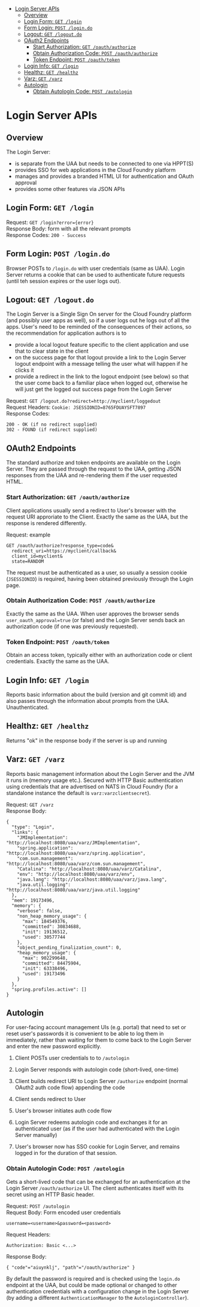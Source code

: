 - [Login Server APIs](#login-server-apis)
	- [Overview](#overview)
	- [Login Form: ``GET /login``](#login-form-get-login)
	- [Form Login: `POST /login.do`](#form-login-post-logindo)
	- [Logout: `GET /logout.do`](#logout-get-logoutdo)
	- [OAuth2 Endpoints](#oauth2-endpoints)
		- [Start Authorization: `GET /oauth/authorize`](#start-authorization-get-oauthauthorize)
		- [Obtain Authorization Code: `POST /oauth/authorize`](#obtain-authorization-code-post-oauthauthorize)
		- [Token Endpoint: `POST /oauth/token`](#token-endpoint-post-oauthtoken)
	- [Login Info: `GET /login`](#login-info-get-login)
	- [Healthz: `GET /healthz`](#healthz-get-healthz)
	- [Varz: `GET /varz`](#varz-get-varz)
	- [Autologin](#autologin)
		- [Obtain Autologin Code: `POST /autologin`](#obtain-autologin-code-post-autologin)

# Login Server APIs

## Overview

The Login Server:

* is separate from the UAA but needs to be connected to one via HPPT(S)
* provides SSO for web applications in the Cloud Foundry platform
* manages and provides a branded HTML UI for authentication and OAuth
  approval
* provides some other features via JSON APIs

## Login Form: ``GET /login``

Request: `GET /login?error={error}`  
Response Body: form with all the relevant prompts  
Response Codes: `200 - Success`  

## Form Login: `POST /login.do`

Browser POSTs to `/login.do` with user credentials (same as UAA).
Login Server returns a cookie that can be used to authenticate future
requests (until teh session expires or the user logs out).

## Logout: `GET /logout.do`

The Login Server is a Single Sign On server for the Cloud Foundry
platform (and possibly user apps as well), so if a user logs out he
logs out of all the apps.  User's need to be reminded of the
consequences of their actions, so the recommendation for application
authors is to 

* provide a local logout feature specific to the client application
  and use that to clear state in the client
* on the success page for that logout provide a link to the Login
  Server logout endpoint with a message telling the user what will
  happen if he clicks it
* provide a redirect in the link to the logout endpoint (see below) so
  that the user come back to a familiar place when logged out,
  otherwise he will just get the logged out success page from the
  Login Server

Request: `GET /logout.do?redirect=http://myclient/loggedout`  
Request Headers: `Cookie: JSESSIONID=8765FDUAYSFT7897`  
Response Codes:  

    200 - OK (if no redirect supplied)
    302 - FOUND (if redirect supplied)

## OAuth2 Endpoints

The standard authorize and token endpoints are available on the Login
Server.  They are passed through the request to the UAA, getting JSON
responses from the UAA and re-rendering them if the user requested
HTML.

### Start Authorization: `GET /oauth/authorize`

Client applications usually send a redirect to User's browser with the
request URI approriate to the Client.  Exactly the same as the UAA,
but the response is rendered differently.

Request: example  

    GET /oauth/authorize?response_type=code&
      redirect_uri=https://myclient/callback&
      client_id=myclient&
      state=RANDOM

The request must be authenticated as a user, so usually a session
cookie (`JSESSIONID`) is required, having been obtained previously
through the Login page.

### Obtain Authorization Code: `POST /oauth/authorize`

Exactly the same as the UAA.  When user approves the browser sends
`user_oauth_approval=true` (or false) and the Login Server sends back
an authorization code (if one was previously requested).

### Token Endpoint: `POST /oauth/token`

Obtain an access token, typically either with an authorization code or
client credentials.  Exactly the same as the UAA.

## Login Info: `GET /login`

Reports basic information about the build (version and git commit id)
and also passes through the information about prompts from the UAA.
Unauthenticated.

## Healthz: `GET /healthz`

Returns "ok" in the response body if the server is up and running

## Varz: `GET /varz`

Reports basic management information about the Login Server and the
JVM it runs in (memory usage etc.).  Secured with HTTP Basic
authentication using credentials that are advertised on NATS in Cloud
Foundry (for a standalone instance the default is
`varz:varzclientsecret`).

Request: `GET /varz`  
Response Body:  

    {
      "type": "Login",
      "links": {
        "JMImplementation": "http://localhost:8080/uaa/varz/JMImplementation",
        "spring.application": "http://localhost:8080/uaa/varz/spring.application",
        "com.sun.management": "http://localhost:8080/uaa/varz/com.sun.management",
        "Catalina": "http://localhost:8080/uaa/varz/Catalina",
        "env": "http://localhost:8080/uaa/varz/env",
        "java.lang": "http://localhost:8080/uaa/varz/java.lang",
        "java.util.logging": "http://localhost:8080/uaa/varz/java.util.logging"
      },
      "mem": 19173496,
      "memory": {
        "verbose": false,
        "non_heap_memory_usage": {
          "max": 184549376,
          "committed": 30834688,
          "init": 19136512,
          "used": 30577744
        },
        "object_pending_finalization_count": 0,
        "heap_memory_usage": {
          "max": 902299648,
          "committed": 84475904,
          "init": 63338496,
          "used": 19173496
        }
      },
      "spring.profiles.active": []
    }

## Autologin

For user-facing account management UIs (e.g. portal) that need to set
or reset user's passwords it is convenient to be able to log them in
immediately, rather than waiting for them to come back to the Login
Server and enter the new password explicitly.

1. Client POSTs user credentials to to `/autologin`

2. Login Server responds with autologin code (short-lived, one-time)

3. Client builds redirect URI to Login Server `/authorize` endpoint
(normal OAuth2 auth code flow) appending the code

4. Client sends redirect to User

5. User's browser initiates auth code flow

6. Login Server redeems autologin code and exchanges it for an
authenticated user (as if the user had authenticated with the Login
Server manually)

7. User's browser now has SSO cookie for Login Server, and remains
logged in for the duration of that session.

### Obtain Autologin Code: `POST /autologin`

Gets a short-lived code that can be exchanged for an authentication at
the Login Server `/oauth/authorize` UI.  The client authenticates
itself with its secret using an HTTP Basic header.

Request: `POST /autologin`  
Request Body: Form encoded user credentials  

    username=<username>&password=<password>

Request Headers:  

    Authorization: Basic <...>

Response Body:

    { "code"="aiuynklj", "path"="/oauth/authorize" }

By default the password is required and is checked using the
`login.do` endpoint at the UAA, but could be made optional or changed
to other authentication credentials with a configuration change in the
Login Server (by adding a different `AuthenticationManager` to the
`AutologinController`).
